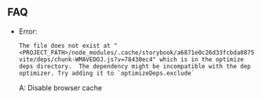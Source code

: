 #

## FAQ

* Error: 
  ```
  The file does not exist at "<PROJECT_PATH>/node_modules/.cache/storybook/a6871e0c26d33fcbda0875414a230db7277d874a67a0ffb34bdf44755e21997a/sb-vite/deps/chunk-WMAVEDOJ.js?v=78430ec4" which is in the optimize deps directory.  The dependency might be incompatible with the dep optimizer. Try adding it to `optimizeDeps.exclude`
  ```
  A: Disable browser cache
